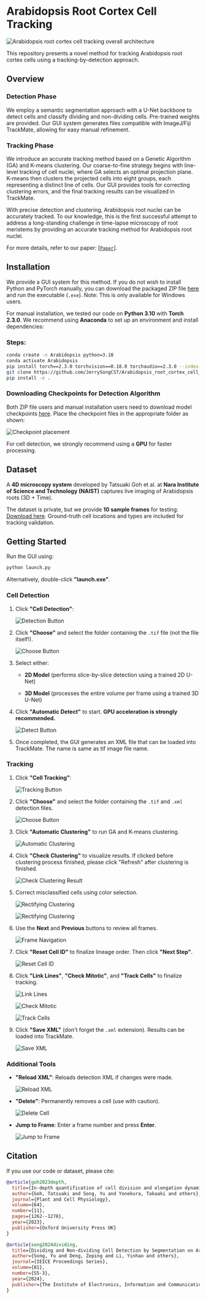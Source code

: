 # Arabidopsis Root Cortex Cell Tracking

![Arabidopsis root cortex cell tracking overall architecture](assets/overview.png?raw=true)

This repository presents a novel method for tracking Arabidopsis root cortex cells using a tracking-by-detection approach.

## Overview

### Detection Phase
We employ a semantic segmentation approach with a U-Net backbone to detect cells and classify dividing and non-dividing cells. Pre-trained weights are provided. Our GUI system generates files compatible with ImageJ/Fiji TrackMate, allowing for easy manual refinement.

### Tracking Phase
We introduce an accurate tracking method based on a Genetic Algorithm (GA) and K-means clustering. Our coarse-to-fine strategy begins with line-level tracking of cell nuclei, where GA selects an optimal projection plane. K-means then clusters the projected cells into eight groups, each representing a distinct line of cells. Our GUI provides tools for correcting clustering errors, and the final tracking results can be visualized in TrackMate.

With precise detection and clustering, Arabidopsis root nuclei can be accurately tracked. To our knowledge, this is the first successful attempt to address a long-standing challenge in time-lapse microscopy of root meristems by providing an accurate tracking method for Arabidopsis root nuclei.

For more details, refer to our paper: [[`Paper`](https://academic.oup.com/pcp/article/64/11/1262/7323573)].

## Installation

We provide a GUI system for this method. If you do not wish to install Python and PyTorch manually, you can download the packaged ZIP file [here](https://drive.google.com/file/d/15m6AjEMTTf5cfnT3oOeC8sA0WWa-XDQE/view?usp=sharing) and run the executable (`.exe`). Note: This is only available for Windows users.

For manual installation, we tested our code on **Python 3.10** with **Torch 2.3.0**. We recommend using **Anaconda** to set up an environment and install dependencies:

### Steps:

```bash
conda create -n Arabidopsis python=3.10
conda activate Arabidopsis
pip install torch==2.3.0 torchvision==0.18.0 torchaudio==2.3.0 --index-url https://download.pytorch.org/whl/cu121
git clone https://github.com/JerrySongCST/Arabidopsis_root_cortex_cell_tracking.git && cd Arabidopsis_root_cortex_cell_tracking
pip install -e .
```

### Downloading Checkpoints for Detection Algorithm

Both ZIP file users and manual installation users need to download model checkpoints [here](https://drive.google.com/drive/folders/1XdNGD-tufMjMFptxqqRKve0RJdr8RXB9?usp=drive_link). Place the checkpoint files in the appropriate folder as shown:

![Checkpoint placement](assets/pth.png?raw=true)

For cell detection, we strongly recommend using a **GPU** for faster processing.

## Dataset

A **4D microscopy system** developed by Tatsuaki Goh et al. at **Nara Institute of Science and Technology (NAIST)** captures live imaging of Arabidopsis roots (3D + Time). 

The dataset is private, but we provide **10 sample frames** for testing: [Download here](https://drive.google.com/drive/folders/1l8Ij9N3ODNBB29kc-vXhjcDnrSU2eUdR?usp=drive_link). Ground-truth cell locations and types are included for tracking validation.

## Getting Started

Run the GUI using:
```bash
python launch.py
```

Alternatively, double-click **"launch.exe"**.

### Cell Detection

1. Click **"Cell Detection"**:

   
   ![Detection Button](assets/detection_ui.jpg?raw=true)


2. Click **"Choose"** and select the folder containing the `.tif` file (not the file itself!).


   ![Choose Button](assets/choose1.jpg?raw=true)


3. Select either:

   - **2D Model** (performs slice-by-slice detection using a trained 2D U-Net)
   
   - **3D Model** (processes the entire volume per frame using a trained 3D U-Net)
   
4. Click **"Automatic Detect"** to start. **GPU acceleration is strongly recommended.**


   ![Detect Button](assets/detect.jpg?raw=true)

5. Once completed, the GUI generates an XML file that can be loaded into TrackMate. The name is same as tif image file name.

### Tracking

1. Click **"Cell Tracking"**:


   ![Tracking Button](assets/tracking_ui.jpg?raw=true)


2. Click **"Choose"** and select the folder containing the `.tif` and `.xml` detection files.


   ![Choose Button](assets/choose2.jpg?raw=true)


3. Click **"Automatic Clustering"** to run GA and K-means clustering.


   ![Automatic Clustering](assets/ga_clustering.jpg?raw=true)


4. Click **"Check Clustering"** to visualize results. If clicked before clustering process finished, please click "Refresh" after clustering is finished.


   ![Check Clustering Result](assets/check_clustering.jpg?raw=true)


5. Correct misclassified cells using color selection.


   ![Rectifying Clustering](assets/Rectification.jpg?raw=true)


   ![Rectifying Clustering](assets/Rectification2.jpg?raw=true)


6. Use the **Next** and **Previous** buttons to review all frames.


   ![Frame Navigation](assets/next.jpg?raw=true)


7. Click **"Reset Cell ID"** to finalize lineage order. Then click **"Next Step"**.


   ![Reset Cell ID](assets/reset_id.jpg?raw=true)


8. Click **"Link Lines"**, **"Check Mitotic"**, and **"Track Cells"** to finalize tracking.


   ![Link Lines](assets/link_lines.jpg?raw=true)


   ![Check Mitotic](assets/check_mitotic.jpg?raw=true)


   ![Track Cells](assets/cell_track.jpg?raw=true)

9. Click **"Save XML"** (don't forget the `.xml` extension). Results can be loaded into TrackMate.


   ![Save XML](assets/save_xml.jpg?raw=true)


### Additional Tools

- **"Reload XML"**: Reloads detection XML if changes were made.


   ![Reload XML](assets/reload_xml.jpg?raw=true)


- **"Delete"**: Permanently removes a cell (use with caution).


   ![Delete Cell](assets/delete.jpg?raw=true)


- **Jump to Frame**: Enter a frame number and press **Enter**.


   ![Jump to Frame](assets/jump_frame.jpg?raw=true)


## Citation

If you use our code or dataset, please cite:

```bibtex
@article{goh2023depth,
  title={In-depth quantification of cell division and elongation dynamics at the tip of growing Arabidopsis roots using 4D microscopy, AI-assisted image processing and data sonification},
  author={Goh, Tatsuaki and Song, Yu and Yonekura, Takaaki and others},
  journal={Plant and Cell Physiology},
  volume={64},
  number={11},
  pages={1262--1278},
  year={2023},
  publisher={Oxford University Press UK}
}

@article{song2024dividing,
  title={Dividing and Non-dividing Cell Detection by Segmentation on Arabidopsis Root Images Using Light-weight U-Net},
  author={Song, Yu and Deng, Zeping and Li, Yinhao and others},
  journal={IEICE Proceedings Series},
  volume={81},
  number={S5-3},
  year={2024},
  publisher={The Institute of Electronics, Information and Communication Engineers}
}
```

